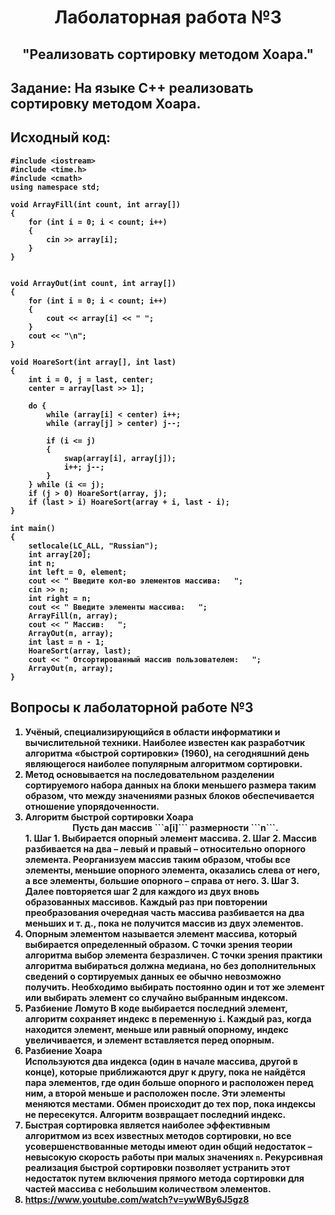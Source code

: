# <center>Лаболаторная работа №3 </center> 
## <center>"Реализовать сортировку методом Хоара."</center>   
## <strong>Задание: На языке C++ реализовать сортировку методом Хоара.   
## Исходный код:  
```
#include <iostream>
#include <time.h>
#include <cmath>
using namespace std;

void ArrayFill(int count, int array[])
{
    for (int i = 0; i < count; i++)
    {
        cin >> array[i];
    }
}


void ArrayOut(int count, int array[])
{
    for (int i = 0; i < count; i++)
    {
        cout << array[i] << " ";
    }
    cout << "\n";
}

void HoareSort(int array[], int last)
{
    int i = 0, j = last, center;
    center = array[last >> 1];

    do {
        while (array[i] < center) i++;
        while (array[j] > center) j--;

        if (i <= j)
        {
            swap(array[i], array[j]);
            i++; j--;
        }
    } while (i <= j);
    if (j > 0) HoareSort(array, j);
    if (last > i) HoareSort(array + i, last - i);
}

int main()
{
    setlocale(LC_ALL, "Russian");
    int array[20];
    int n;
    int left = 0, element;
    cout << " Введите кол-во элементов массива:   ";
    cin >> n;
    int right = n;
    cout << " Введите элементы массива:   ";
    ArrayFill(n, array);
    cout << " Массив:   ";
    ArrayOut(n, array);
    int last = n - 1;
    HoareSort(array, last);
    cout << " Отсортированный массив пользователем:   ";
    ArrayOut(n, array);
}
```  
## Вопросы к лаболаторной работе №3  
1. 	Учёный, специализирующийся в области информатики и вычислительной техники. Наиболее известен как разработчик алгоритма «быстрой сортировки» (1960), на сегодняшний день являющегося наиболее популярным алгоритмом сортировки.  
2. 	Метод основывается на последовательном разделении сортируемого набора данных на блоки меньшего размера таким образом, что между значениями разных блоков обеспечивается отношение упорядоченности.
3.	Алгоритм быстрой сортировки Хоара    
	<center>Пусть дан массив ```a[i]``` размерности ```n```. </center>  
    1. Шаг 1. Выбирается опорный элемент массива.  
	2. Шаг 2. Массив разбивается на два – левый и правый – относительно опорного элемента. Реорганизуем массив таким образом, чтобы все элементы, меньшие опорного элемента, оказались слева от него, а все элементы, большие опорного – справа от него.  
	3. Шаг 3. Далее повторяется шаг 2 для каждого из двух вновь образованных массивов. Каждый раз при повторении преобразования очередная часть массива разбивается на два меньших и т. д., пока не получится массив из двух элементов.  
4. Опорным элементом называется элемент массива, который выбирается определенный образом. С точки зрения теории алгоритма выбор элемента безразличен. С точки зрения практики алгоритма выбираться должна медиана, но без дополнительных сведений о сортируемых данных ее обычно невозможно получить. Необходимо выбирать постоянно один и тот же элемент или выбирать элемент со случайно выбранным индексом.  
5. Разбиение Ломуто
В коде выбирается последний элемент, алгоритм сохраняет индекс в переменную ```i```. Каждый раз, когда находится элемент, меньше или равный опорному, индекс увеличивается, и элемент вставляется перед опорным.  
6. Разбиение Хоара  
Используются два индекса (один в начале массива, другой в конце), которые приближаются друг к другу, пока не найдётся пара элементов, где один больше опорного и расположен перед ним, а второй меньше и расположен после. Эти элементы меняются местами. Обмен происходит до тех пор, пока индексы не пересекутся. Алгоритм возвращает последний индекс.  
7. Быстрая сортировка является наиболее эффективным алгоритмом из всех известных методов сортировки, но все усовершенствованные методы имеют один общий недостаток – невысокую скорость работы при малых значениях ```n```.
Рекурсивная реализация быстрой сортировки позволяет устранить этот недостаток путем включения прямого метода сортировки для частей массива с небольшим количеством элементов. 
8. https://www.youtube.com/watch?v=ywWBy6J5gz8






